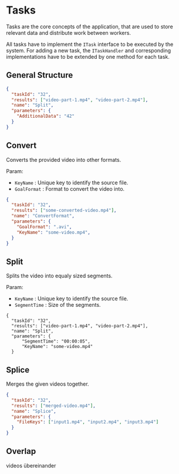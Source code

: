 # Tasks
Tasks are the core concepts of the application, that are used 
to store relevant data and distribute work between workers.

All tasks have to implement the `ITask` interface to be executed by the system.
For adding a new task, the `ITaskHandler` and corresponding implementations
have to be extended by one method for each task.

## General Structure
```json
{
  "taskId": "32",
  "results": ["video-part-1.mp4", "video-part-2.mp4"],
  "name": "Split",
  "parameters": {
    "AdditionalData": "42"
  }
}
```

<!---
## Analyse
video analysieren und render path gengerieren.
--->
## Convert
Converts the provided video into other formats.

Param: 
- `KeyName` : Unique key to identify the source file.
- `GoalFormat` : Format to convert the video into.

```json
{
  "taskId": "32",
  "results": ["some-converted-video.mp4"],
  "name": "ConvertFormat",
  "parameters": {
    "GoalFormat": ".avi",
    "KeyName": "some-video.mp4",
  }
}
```

## Split
Splits the video into equaly sized segments.

Param: 
- `KeyName` : Unique key to identify the source file.
- `SegmentTime` : Size of the segments.

```json+
{
  "taskId": "32",
  "results": ["video-part-1.mp4", "video-part-2.mp4"],
  "name": "Split",
  "parameters": {
      "SegmentTime": "00:00:05",
      "KeyName": "some-video.mp4"
  }
```
<!---
video aufteilen an 1s 3s 4s 

c# native ffmpeg 
cli
ffmpeg -ss 3.3 -t 6 -c copy -i file 
--->
## Splice
Merges the given videos together.
```json
{
  "taskId": "32",
  "results": ["merged-video.mp4"],
  "name": "Splice",
  "parameters": {
    "FileKeys": ["input1.mp4", "input2.mp4", "input3.mp4"]
  }
}
```

<!---
ffmpeg -i "concat:input1.mp4|input2.mp4|input3.mp4|input4.mp4" -c copy output10.mp4
--->

## Overlap
videos übereinander
